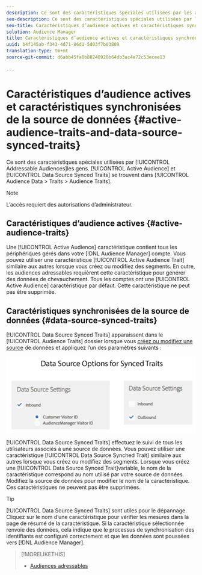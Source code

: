 ```yaml
---
description: Ce sont des caractéristiques spéciales utilisées par les audiences adressables. Les caractéristiques synchronisées d’audience et de source de données actives se trouvent sous Données d’audience > Caractéristiques > Caractéristiques d’audience.
seo-description: Ce sont des caractéristiques spéciales utilisées par les audiences adressables. Les caractéristiques synchronisées d’audience et de source de données actives se trouvent sous Données d’audience > Caractéristiques > Caractéristiques d’audience.
seo-title: Caractéristiques d’audience actives et caractéristiques synchronisées de la source de données
solution: Audience Manager
title: Caractéristiques d’audience actives et caractéristiques synchronisées de la source de données
uuid: b4f145ab-f343-4d71-86d1-5d03f7b03809
translation-type: tm+mt
source-git-commit: d6abb45fa8b88248920b64db3ac4e72c53ecee13

---
```



# Caractéristiques d’audience actives et caractéristiques synchronisées de la source de données {#active-audience-traits-and-data-source-synced-traits}

Ce sont des caractéristiques spéciales utilisées par [!UICONTROL Addressable Audiences]les gens. [!UICONTROL Active Audience] et [!UICONTROL Data Source Synced Traits] se trouvent dans [!UICONTROL Audience Data > Traits > Audience Traits].

>[!NOTE]
>
>L’accès requiert des autorisations d’administrateur.

## Caractéristiques d’audience actives {#active-audience-traits}

Une [!UICONTROL Active Audience] caractéristique contient tous les périphériques gérés dans votre [!DNL Audience Manager] compte. Vous pouvez utiliser une caractéristique [!UICONTROL Active Audience Trait] similaire aux autres lorsque vous créez ou modifiez des segments. En outre, les audiences [](../../features/addressable-audiences.md) adressables requièrent cette caractéristique pour générer des données de chevauchement. Tous les comptes ont une [!UICONTROL Active Audience] caractéristique par défaut. Cette caractéristique ne peut pas être supprimée.

## Caractéristiques synchronisées de la source de données {#data-source-synced-traits}

[!UICONTROL Data Source Synced Traits] apparaissent dans le [!UICONTROL Audience Traits] dossier lorsque vous [créez ou modifiez une source](../../features/manage-datasources.md#create-data-source) de données et appliquez l’un des paramètres suivants :

![](assets/datasource_synced.png)

[!UICONTROL Data Source Synced Traits] effectuez le suivi de tous les utilisateurs associés à une source de données. Vous pouvez utiliser une caractéristique [!UICONTROL Data Source Synched Trait] similaire aux autres lorsque vous créez ou modifiez des segments. Lorsque vous créez une [!UICONTROL Data Source Synced Trait]variable, le nom de la caractéristique correspond au nom utilisé par votre source de données. Modifiez la source de données pour modifier le nom de la caractéristique. Ces caractéristiques ne peuvent pas être supprimées.

>[!TIP]
>
>[!UICONTROL Data Source Synced Traits] sont utiles pour le dépannage. Cliquez sur le nom d’une caractéristique pour vérifier les mesures dans la page de résumé de la caractéristique. Si la caractéristique sélectionnée renvoie des données, cela indique que le processus de synchronisation des identifiants est configuré correctement et que les données sont poussées vers [!DNL Audience Manager].

>[!MORELIKETHIS]
>
>* [Audiences adressables](../../features/addressable-audiences.md)

